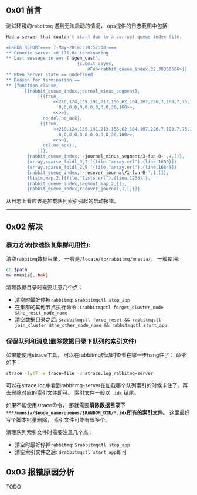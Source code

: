 ## 0x01 前言

测试环境的`rabbitmq` 遇到无法启动的情况， ops提供的日志截图中包括:

```bash
Had a server that couldn't start due to a corrupt queue index file.

=ERROR REPORT==== 7-May-2018::10:57:08 ===
** Generic server <0.171.0> terminating
** Last message in was {'$gen_cast',
                           {submit_async,
                               #Fun<rabbit_queue_index.32.38356666>}}
** When Server state == undefined
** Reason for termination ==
** {function_clause,
       [{rabbit_queue_index,journal_minus_segment1,
            [{{true,
                  <<210,124,139,191,213,156,62,104,107,226,7,108,7,75,110,182,
                    0,0,0,0,0,0,0,0,0,0,36,160>>,
                  <<>>},
              no_del,no_ack},
             {{true,
                  <<210,124,139,191,213,156,62,104,107,226,7,108,7,75,110,182,
                    0,0,0,0,0,0,0,0,0,0,36,160>>,
                  <<>>},
              del,no_ack}],
            []},
        {rabbit_queue_index,'-journal_minus_segment/3-fun-0-',4,[]},
        {array,sparse_foldl_3,7,[{file,"array.erl"},{line,1690}]},
        {array,sparse_foldl_2,9,[{file,"array.erl"},{line,1684}]},
        {rabbit_queue_index,'-recover_journal/1-fun-0-',1,[]},
        {lists,map,2,[{file,"lists.erl"},{line,1238}]},
        {rabbit_queue_index,segment_map,2,[]},
        {rabbit_queue_index,recover_journal,1,[]}]}
```

从日志上看应该是加载队列索引引起的启动报错。

---

## 0x02 解决

### 暴力方法(快速恢复集群可用性):

清空`rabbitmq`数据目录， 一般是`/locate/to/rabbitmq/mnesia/`， 一般使用:

```bash
cd $path
mv mnesia{,.bak}
```

清理数据目录时需要注意几个点：

- 清空时最好停掉`rabbitmq`: `$rabbitmqctl stop_app`
- 在集群的其他节点执行命令: `$rabbitmqctl forget_cluster_node $the_reset_node_name`
- 清空数据目录之后: `$rabbitmqctl force_reset && rabbitmqctl join_cluster $the_other_node_name && rabbitmqctl start_app`



### 保留队列和消息(删除数据目录下队列的索引文件)

如果能使用strace工具， 可以在rabbitmq启动时查看在哪一步hang住了： 命令如下：

```bash
strace -fytT -e trace=file -o strace.log rabbitmq-server
```

可以在strace.log中看到rabbitmq-server在加载哪个队列索引的时候卡住了。再去删除对应的索引文件即可。 索引文件一般以 `.idx` 结尾。

如果不能使用strace命令， 那就需要**清除数据目录下`***/mnesia/$node_name/queues/$RANDOM_DIR/*.idx`所有的索引文件**。
这里最好写个脚本批量删除， 索引文件可能有很多个。


清理队列索引文件时需要注意几个点：

- 清空时最好停掉`rabbitmq`: `$rabbitmqctl stop_app`
- 清空索引文件之后: `$rabbitmqctl start_app`即可


## 0x03 报错原因分析
TODO
